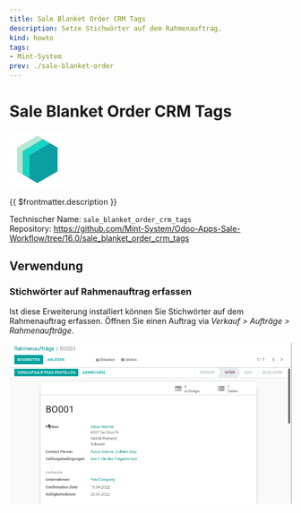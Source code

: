 ```yaml
---
title: Sale Blanket Order CRM Tags
description: Setze Stichwörter auf dem Rahmenauftrag.
kind: howto
tags:
- Mint-System
prev: ./sale-blanket-order
---
```

# Sale Blanket Order CRM Tags
![icon_oms_box](attachments/icons_odoo_mint_system.png)

{{ $frontmatter.description }}

Technischer Name: `sale_blanket_order_crm_tags`\
Repository: <https://github.com/Mint-System/Odoo-Apps-Sale-Workflow/tree/16.0/sale_blanket_order_crm_tags>

## Verwendung

### Stichwörter auf Rahmenauftrag erfassen

Ist diese Erweiterung installiert können Sie Stichwörter auf dem Rahmenauftrag erfassen. Öffnen Sie einen Auftrag via *Verkauf > Aufträge > Rahmenaufträge*.

![Sale Blanket Order CRM Tags](attachments/Sale%20Blanket%20Order%20CRM%20Tags.gif)
